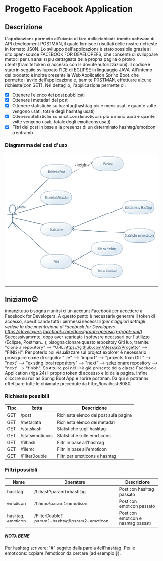 # Progetto Facebook Application
## Descrizione
L'applicazione permette all'utente di fare delle richieste tramite software di API development POSTMAN, il quale fornisce i risultati delle nostre richieste in formato JSON.
Lo sviluppo dell'applicazione è stato possibile grazie al sito open-source FACEBOOK FOR DEVELOPERS, che consente di sviluppare metodi per un analisi più dettagliata della propria pagina o profilo utente(tramite token di accesso con le dovute autorizzazioni).
Il codice è stato in seguito sviluppato l'IDE di ECLIPSE in linguaggio JAVA. All'interno del progetto è inoltre presente la Web Application Spring Boot, che permette l'avvio dell'applicazione e, tramite POSTMAN, effettuare alcune richieste(con GET).
Nel dettaglio, l'applicazione permette di:
- [x] Ottenere l'elenco dei post pubblicati
- [x] Ottenere i metadati dei post
- [x] Ottenere statistiche su hashtag(hashtag più e meno usati e quante volte vengono usati, totale degli hashtag usati)
- [x] Ottenere statistiche su emoticons(emoticons più e meno usati e quante volte vengono usati, totale degli emoticons usati)
- [x] Filtri dei post in base alla presenza di un determinato hashtag/emoticon o entrambi
### Diagramma dei casi d'uso
<img src="https://github.com/Alessia2/Progetto/blob/master/UML/NewModel%20Use%20Case%20Diagram.jpg" width="600px" height="420px">

---

## Iniziamo😊
Innanzitutto bisogna munirsi di un account Facebook per accedere a Facebook for Developers. A questo punto è necessario generare il token di accesso, specificando tutti i permessi necessari(*per maggiori dettagli vedere la documentazione di Facebook for Developers https://developers.facebook.com/docs/graph-api/using-graph-api/*).
Successivamente, dopo aver scaricato i software necessari per l'utilizzo (Eclipse, Postman...), bisogna clonare questo repository GitHub, tramite: "clone a repository" --> "URL:https://github.com/Alessia2/Progetto" --> "FINISH". Per poterlo poi visualizzare sul project explorer è necessario proseguire come di seguito: "file" --> "import" --> "projects from GIT" --> "next" --> "existing local repository" --> "next" --> selezionare repository --> "next" --> "finish".
Sostituire poi nel link già presente della classe Facebook Application (riga 24) il proprio token di accesso e id della pagina.
Infine cliccare su run as Spring Boot App e aprire postman. Da quì si potranno effettuare tutte le chiamate precedute da http://localhost:8080.
### Richieste possibili
Tipo | Rotta | Descrizione
---- | ---- | ----
GET | /post | Richiesta elenco dei post sulla pagina
GET | /metadata | Richiesta elenco dei metadati
GET | /statshash | Statistiche sugli hashtag
GET | /statsemoticons | Statistiche sulle emoticons
GET | /filhash | Filtri in base all'hashtag
GET | /filemo | Filtri in base all'emoticon
GET | /FilterDouble | Filtri per emoticons e hashtag
### Filtri possibili
Nome | Operatore | Descrizione
---- | ---- | ----
hashtag | /filhash?param1=hashtag | Post con hashtag passato
emoticon | /filemo?param1=emoticon | Post con emoticon passato
hashtag, emoticon | /FilterDouble?param1=hashtag&param2=emoticon | Post con emoticon e hashtag passati
##### NOTA BENE
Per hashtag scrivere: "#" seguito dalla parola dell'hashtag.
Per le emoticons: copiare l'emoticon da cercare (ad esempio 🐝).

